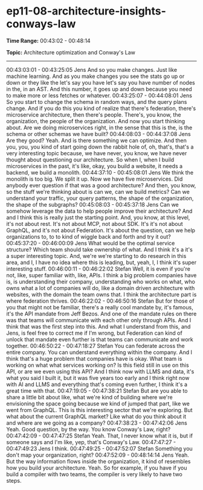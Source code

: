 # ep11-08-architecture-insights-conways-law

**Time Range:** 00:43:02 - 00:48:14

**Topic:** Architecture optimization and Conway's Law

---

00:43:03:01 - 00:43:25:05
Jens
And so you make changes. Just like machine learning. And as you make changes you see the
stats go up or down or they like the let's say you have let's say you have number of nodes in
the, in an AST. And this number, it goes up and down because you need to make more or less
fetches or whatever.
00:43:25:07 - 00:44:08:01
Jens
So you start to change the schema in random ways, and the query plans change. And if you do
this you kind of realize that there's federation, there's microservice architecture, then there's
people. There's, you know, the organization, the people of the organization. And now you start
thinking about. Are we doing microservices right, in the sense that this is the, is the schema or
other schemas we have built?
00:44:08:03 - 00:44:37:08
Jens
Are they good? Yeah. And is there something we can optimize. And then you, you, you kind of
start going down the rabbit hole of, oh, that's, that's a very interesting topic because, we have
never, you know, we have never thought about questioning our architecture. So when I, when I
build microservices in the past, it's like, okay, you build a website, it needs a backend, we build
a monolith.
00:44:37:10 - 00:45:08:01
Jens
We think the monolith is too big. We split it up. Now we have five microservices. Did anybody
ever question if that was a good architecture? And then, you know, so the stuff we're thinking
about is can we, can we build metrics? Can we understand your traffic, your query patterns, the
shape of the organization, the shape of the subgraphs?
00:45:08:03 - 00:45:37:18
Jens
Can we somehow leverage the data to help people improve their architecture? And and I think
this is really just the starting point. And, you know, at this level, it's not about rest. It's not about
MCP, not about SDK. It's it's not about GraphQL, and it's not about Federation. It's about the
question, can we help organizations to, to to kind of wiggle back and forth and try it out?
00:45:37:20 - 00:46:00:09
Jens
What would be the optimal service structure? Which team should take ownership of what. And I
think it's a it's a super interesting topic. And, we're we're starting to do research in this area, and
I, I have no idea where this is leading, but, yeah, I, I think it's super interesting stuff.
00:46:00:11 - 00:46:22:02
Stefan
Well, it is even if you're not, like, super familiar with, like, APIs. I think a big problem companies
have is, is understanding their company, understanding who works on what, who owns what a
lot of companies will do, like a domain driven architecture with websites, with the domain the
team owns that. I think the architecture part is where federation thrives.
00:46:22:02 - 00:46:50:16
Stefan
But for those of you that might not be familiar, there's a really cool mandate by, it's famous, it's
the API mandate from Jeff Bezos. And one of the mandate rules on there was that teams will
communicate with each other only through APIs. And I think that was the first step into this. And
what I understand from this, and Jens, is feel free to correct me if I'm wrong, but Federation can
kind of unlock that mandate even further is that teams can communicate and work together.
00:46:50:22 - 00:47:18:27
Stefan
You can federate across the entire company. You can understand everything within the
company. And I think that's a huge problem that companies have is okay. What team is working
on what what services working on? Is this field still in use on this API, or are we even using this
API? And I think now with LLMS and data, it's what you said I built it, but it was five years too
early and I think right now with AI and LLMS and everything that's coming even further, I think
it's a great time with that.
00:47:19:05 - 00:47:38:21
Stefan
But are you able to share a little bit about like, what we're kind of building where we're
envisioning the space going because we kind of jumped that part, like we went from GraphQL.
This is this interesting sector that we're exploring. But what about the current GraphQL market?
Like what do you think about it and where are we going as a company?
00:47:38:23 - 00:47:42:06
Jens
Yeah. Good question, by the way. You know Conway's Law, right?
00:47:42:09 - 00:47:47:25
Stefan
Yeah. That, I never know what it is, but if someone says and I'm like, yep, that's Conway's Law.
00:47:47:27 - 00:47:49:23
Jens
I think.
00:47:49:25 - 00:47:52:07
Stefan
Something you don't map your organization, right?
00:47:52:09 - 00:48:14:14
Jens
Yeah. But the way information flows inside the organization, it kind of resembles how you build
your architecture. Yeah. So for example, if you have if you build a compiler with two teams, the
compiler is very likely to have two steps.